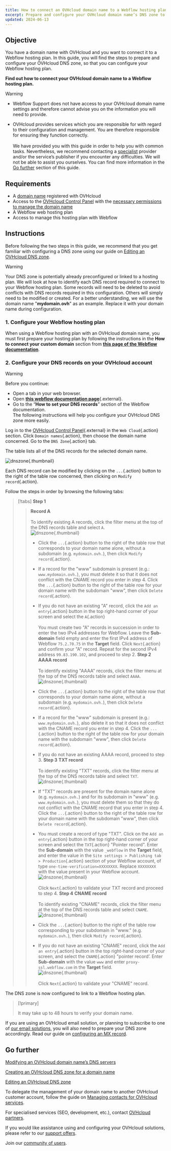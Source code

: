 ```yaml
---
title: How to connect an OVHcloud domain name to a Webflow hosting plan
excerpt: Prepare and configure your OVHcloud domain name’s DNS zone to connect to a Webflow hosting plan
updated: 2024-06-13
---
```


## Objective

You have a domain name with OVHcloud and you want to connect it to a Webflow hosting plan. In this guide, you will find the steps to prepare and configure your OVHcloud DNS zone, so that you can configure your Webflow hosting plan.

**Find out how to connect your OVHcloud domain name to a Webflow hosting plan.**

> [!warning]
>
> - Webflow Support does not have access to your OVHcloud domain name settings and therefore cannot advise you on the information you will need to provide.
>
> - OVHcloud provides services which you are responsible for with regard to their configuration and management. You are therefore responsible for ensuring they function correctly.<br><br> We have provided you with this guide in order to help you with common tasks. Nevertheless, we recommend contacting a [specialist](/links/partner) provider and/or the service’s publisher if you encounter any difficulties. We will not be able to assist you ourselves. You can find more information in the [Go further](#gofurther) section of this guide.
>

## Requirements

- A [domain name](/links/web/domains) registered with OVHcloud
- Access to the [OVHcloud Control Panel](/links/manager) with the [necessary permissions to manage the domain name](/pages/account_and_service_management/account_information/managing_contacts)
- A Webflow web hosting plan
- Access to manage this hosting plan with Webflow

## Instructions

Before following the two steps in this guide, we recommend that you get familiar with configuring a DNS zone using our guide on [Editing an OVHcloud DNS zone](/pages/web_cloud/domains/dns_zone_edit).

> [!warning]
>
> Your DNS zone is potentially already preconfigured or linked to a hosting plan. We will look at how to identify each DNS record required to connect to your Webflow hosting plan. Some records will need to be deleted to avoid conflicts with DNS records required in this configuration. Others will simply need to be modified or created. For a better understanding, we will use the domain name "**mydomain.ovh**" as an example. Replace it with your domain name during configuration.

### 1. Configure your Webflow hosting plan

When using a Webflow hosting plan with an OVHcloud domain name, you must first prepare your hosting plan by following the instructions in the **How to connect your custom domain** section from [**this page of the Webflow documentation**](https://university.webflow.com/lesson/manually-connect-a-custom-domain?topics=hosting-code-export#how-to-connect-your-custom-domain).

### 2. Configure your DNS records on your OVHcloud account

> [!warning]
>
> Before you continue:
>
> - Open a tab in your web browser.
> - Open [**this webflow documentation page**](https://university.webflow.com/lesson/manually-connect-a-custom-domain?topics=hosting-code-export){.external}.
> - Go to the “**How to set your DNS records**” section of the Webflow documentation.<br>
> The following instructions will help you configure your OVHcloud DNS zone more easily.

Log in to the [OVHcloud Control Panel](/links/manager){.external} in the `Web Cloud`{.action} section. Click `Domain names`{.action}, then choose the domain name concerned. Go to the `DNS Zone`{.action} tab.

The table lists all of the DNS records for the selected domain name.

![dnszone](images/tab.png){.thumbnail}

Each DNS record can be modified by clicking on the `...`{.action} button to the right of the table row concerned, then clicking on `Modify record`{.action}.

Follow the steps in order by browsing the following tabs:

> [!tabs]
> **Step 1**
>> **Record A**<br><br>
>> To identify existing A records, click the filter menu at the top of the DNS records table and select `A`.<br>
>>![dnszone](/pages/assets/screens/control_panel/product-selection/web-cloud/domain-dns/dns-zone/filter-a.png){.thumbnail}
>>
>> - Click the `...`{.action} button to the right of the table row that corresponds to your domain name alone, without a subdomain (e.g. `mydomain.ovh.`), then click `Modify record`{.action}.<br>
>> - If a record for the "www" subdomain is present (e.g.: `www.mydomain.ovh.`), you must delete it so that it does not conflict with the CNAME record you enter in step 4. Click the `...`{.action} button to the right of the table row for your domain name with the subdomain "www", then click `Delete record`{.action}.<br>
>> - If you do not have an existing "A" record, click the `Add an entry`{.action} button in the top right-hand corner of your screen and select the `A`{.action}<br><br>
>> You must create two "A" records in succession in order to enter the two IPv4 addresses for Webflow.
>> Leave the **Sub-domain** field empty and enter the first IPv4 address of Webflow `75.2.70.75` in the **Target** field.
>> Click `Next`{.action} and confirm your "A" record. Repeat for the second IPv4 address `99.83.190.102`, and proceed to step 2.
> **Step 2**
>> **AAAA record**<br><br>
>> To identify existing "AAAA" records, click the filter menu at the top of the DNS records table and select `AAAA`.<br>
>> ![dnszone](/pages/assets/screens/control_panel/product-selection/web-cloud/domain-dns/dns-zone/filter-aaaa.png){.thumbnail}
>>
>> - Click the `...`{.action} button to the right of the table row that corresponds to your domain name alone, without a subdomain (e.g. `mydomain.ovh.`), then click `Delete record`{.action}.<br>
>> - If a record for the "www" subdomain is present (e.g.: `www.mydomain.ovh.`), also delete it so that it does not conflict with the CNAME record you enter in step 4. Click the `...`{.action} button to the right of the table row for your domain name with the subdomain "www", then click `Delete record`{.action}.<br>
>> - If you do not have an existing AAAA record, proceed to step 3.
> **Step 3**
>> **TXT record**<br><br>
>> To identify existing "TXT" records, click the filter menu at the top of the DNS records table and select `TXT`.<br>
>>![dnszone](/pages/assets/screens/control_panel/product-selection/web-cloud/domain-dns/dns-zone/filter-txt.png){.thumbnail}
>>
>> - If "TXT" records are present for the domain name alone (e.g. `mydomain.ovh.`) and for its subdomain in "www" (e.g. `www.mydomain.ovh.`), you must delete them so that they do not conflict with the CNAME record that you enter in step 4. Click the `...`{.action} button to the right of the table row for your domain name with the subdomain "www", then click `Delete record`{.action}.<br>
>> - You must create a record of type "TXT". Click on the `Add an entry`{.action} button in the top right-hand corner of your screen and select the `TXT`{.action} "Pointer record".
>> Enter the **Sub-domain** with the value `_webflow` in the **Target** field, and enter the value in the `Site settings > Publishing tab > Production`{.action} section of your Webflow account, of type `one-time-verification=XXXXXXXX`. Replace `XXXXXXXX` with the value present in your Webflow account.<br>
>>![dnszone](images/field-txt.png){.thumbnail}<br><br>
>> Click `Next`{.action} to validate your TXT record and proceed to step 4.
> **Step 4**
>> **CNAME record**<br><br>
>> To identify existing "CNAME" records, click the filter menu at the top of the DNS records table and select `CNAME`.<br>
>>![dnszone](/pages/assets/screens/control_panel/product-selection/web-cloud/domain-dns/dns-zone/filter-cname.png){.thumbnail}
>>
>> - Click the `...`{.action} button to the right of the table row corresponding to your subdomain in "www." (e.g. `mydomain.ovh.`), then click `Modify record`{.action}.<br>
>> - If you do not have an existing "CNAME" record, click the `Add an entry`{.action} button in the top right-hand corner of your screen, and select the `CNAME`{.action} "pointer record’.
>> Enter **Sub-domain** with the value `www` and enter `proxy-ssl.webflow.com` in the **Target** field.<br>
>>![dnszone](images/field-cname.png){.thumbnail}<br><br>
>> Click `Next`{.action} to validate your "CNAME" record.

The DNS zone is now configured to link to a Webflow hosting plan.

> [!primary]
>
> It may take up to 48 hours to verify your domain name.

If you are using an OVHcloud email solution, or planning to subscribe to one of [our email solutions](/links/web/emails), you will also need to prepare your DNS zone accordingly. Read our guide on [configuring an MX record](/pages/web_cloud/domains/dns_zone_mx).

## Go further <a name="gofurther"></a>

[Modifying an OVHcloud domain name’s DNS servers](/pages/web_cloud/domains/dns_server_general_information)

[Creating an OVHcloud DNS zone for a domain name](/pages/web_cloud/domains/dns_zone_create)

[Editing an OVHcloud DNS zone](/pages/web_cloud/domains/dns_zone_edit)

To delegate the management of your domain name to another OVHcloud customer account, follow the guide on [Managing contacts for OVHcloud services](/pages/account_and_service_management/account_information/managing_contacts).

For specialised services (SEO, development, etc.), contact [OVHcloud partners](/links/partner).
 
If you would like assistance using and configuring your OVHcloud solutions, please refer to our [support offers](/links/support).
 
Join our [community of users](/links/community).